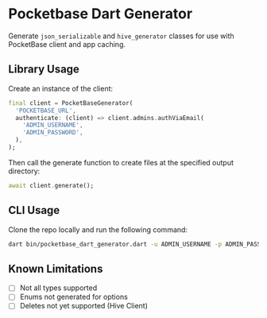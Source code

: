 # Pocketbase Dart Generator

Generate `json_serializable` and `hive_generator` classes for use with PocketBase client and app caching.

## Library Usage

Create an instance of the client:

```dart
final client = PocketBaseGenerator(
  'POCKETBASE_URL',
  authenticate: (client) => client.admins.authViaEmail(
    'ADMIN_USERNAME',
    'ADMIN_PASSWORD',
  ),
);
```

Then call the generate function to create files at the specified output directory:

```dart
await client.generate();
```

## CLI Usage

Clone the repo locally and run the following command:

```bash
dart bin/pocketbase_dart_generator.dart -u ADMIN_USERNAME -p ADMIN_PASSWORD -l POCKETBASE_URL
```

## Known Limitations

- [ ] Not all types supported
- [ ] Enums not generated for options
- [ ] Deletes not yet supported (Hive Client)

